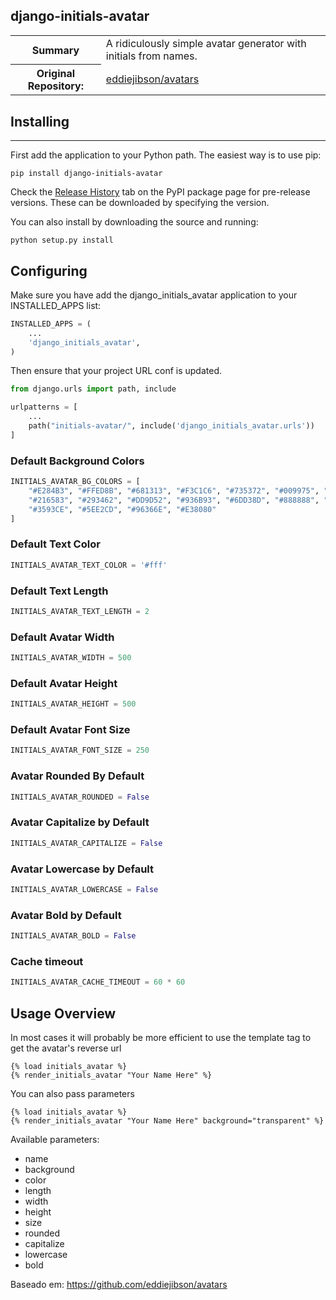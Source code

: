 django-initials-avatar
---
<dl>
<table>
<tr>
    <th>Summary</th>
    <td>A ridiculously simple avatar generator with initials from names.</td>
  </tr>
  <tr>
    <th>Original Repository:</th>
    <td><a href="https://github.com/eddiejibson/avatars">eddiejibson/avatars</a></td>
  </tr> 
</table>
</dl>

## Installing
---
First add the application to your Python path. The easiest way is to use pip:

```shell
pip install django-initials-avatar
```

Check the [Release History](https://pypi.org/project/django-initials-avatar/#history) tab on the PyPI package page for
pre-release versions. These can be downloaded by specifying the version.

You can also install by downloading the source and running:

```shell
python setup.py install
```

## Configuring

Make sure you have add the django_initials_avatar application to your INSTALLED_APPS list:

```python
INSTALLED_APPS = (
    ...
    'django_initials_avatar',
)
```

Then ensure that your project URL conf is updated.

```python
from django.urls import path, include

urlpatterns = [
    ...
    path("initials-avatar/", include('django_initials_avatar.urls'))
]
```

### Default Background Colors

```python
INITIALS_AVATAR_BG_COLORS = [
    "#E284B3", "#FFED8B", "#681313", "#F3C1C6", "#735372", "#009975", "#FFBD39", "#B1E8ED", "#52437B", "#F76262",
    "#216583", "#293462", "#DD9D52", "#936B93", "#6DD38D", "#888888", "#6F8190", "#BCA0F0", "#AAF4DD", "#96C2ED",
    "#3593CE", "#5EE2CD", "#96366E", "#E38080"
]
```

### Default Text Color

```python
INITIALS_AVATAR_TEXT_COLOR = '#fff'
```

### Default Text Length

```python
INITIALS_AVATAR_TEXT_LENGTH = 2
```

### Default Avatar Width

```python
INITIALS_AVATAR_WIDTH = 500
```

### Default Avatar Height

```python
INITIALS_AVATAR_HEIGHT = 500
```

### Default Avatar Font Size

```python
INITIALS_AVATAR_FONT_SIZE = 250
```

### Avatar Rounded By Default

```python
INITIALS_AVATAR_ROUNDED = False
```

### Avatar Capitalize by Default

```python
INITIALS_AVATAR_CAPITALIZE = False
```

### Avatar Lowercase by Default

```python
INITIALS_AVATAR_LOWERCASE = False
```

### Avatar Bold by Default

```python
INITIALS_AVATAR_BOLD = False
```

### Cache timeout

```python
INITIALS_AVATAR_CACHE_TIMEOUT = 60 * 60
```

Usage Overview
---

In most cases it will probably be more efficient to use the template tag to get the avatar's reverse url
```django
{% load initials_avatar %}
{% render_initials_avatar "Your Name Here" %}
```
You can also pass parameters
```django
{% load initials_avatar %}
{% render_initials_avatar "Your Name Here" background="transparent" %}
```
Available parameters:
- name
- background
- color
- length
- width
- height
- size
- rounded
- capitalize
- lowercase
- bold

Baseado em: https://github.com/eddiejibson/avatars

